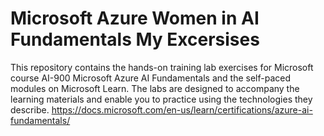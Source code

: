 # Microsoft Azure Women in AI Fundamentals My Excersises

This repository contains the hands-on training lab exercises for Microsoft course AI-900 Microsoft Azure AI Fundamentals and the self-paced modules on Microsoft Learn. The labs are designed to accompany the learning materials and enable you to practice using the technologies they describe. 
https://docs.microsoft.com/en-us/learn/certifications/azure-ai-fundamentals/

